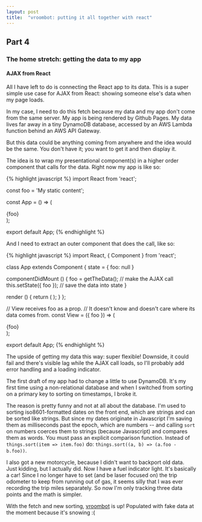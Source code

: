 ```yaml
---
layout: post
title:  "vroombot: putting it all together with react"
---
```


## Part 4
### The home stretch: getting the data to my app

#### AJAX from React

All I have left to do is connecting the React app to its data.  This is a super simple use case for AJAX from React: showing someone else's data when my page loads.

In my case, I need to do this fetch because my data and my app don't come from the same server.  My app is being rendered by Github Pages.  My data lives far away in a tiny DynamoDB database, accessed by an AWS Lambda function behind an AWS API Gateway.

But this data could be anything coming from anywhere and the idea would be the same.  You don't have it; you want to get it and then display it.

The idea is to wrap my presentational component(s) in a higher order component that calls for the data. Right now my app is like so:

{% highlight javascript %}
import React from 'react';

const foo = 'My static content';

const App = () => (
  <div>{foo}</div>
);

export default App;
{% endhighlight %}

And I need to extract an outer component that does the call, like so:

{% highlight javascript %}
import React, { Component } from 'react';

class App extends Component {
  state = { foo: null }

  componentDidMount () {
    foo = getTheData(); // make the AJAX call
    this.setState({ foo }); // save the data into state
  }

  render () {
    return (
      <View foo={this.state.foo} />
    );
  }
};

// View receives foo as a prop.
// It doesn't know and doesn't care where its data comes from.
const View = ({ foo }) => (
  <div>{foo}</div>
);

export default App;
{% endhighlight %}

The upside of getting my data this way: super flexible!  Downside, it could fail and there's visible lag while the AJAX call loads, so I'll probably add error handling and a loading indicator.  

The first draft of my app had to change a little to use DynamoDB.  It's my first time using a non-relational database and when I switched from sorting on a primary key to sorting on timestamps, I broke it.  

The reason is pretty funny and not at all about the database. I'm used to sorting iso8601-formatted dates on the front end, which are strings and can be sorted like strings.  But since my dates originate in Javascript I'm saving them as milliseconds past the epoch, which are numbers -- and calling `sort` on numbers coerces them to strings (because Javascript) and compares them as words.  You must pass an explicit comparison function.  Instead of `things.sort(item => item.foo)` do: `things.sort((a, b) => (a.foo - b.foo))`.

I also got a new motorcycle, because I didn't want to backport old data.  Just kidding, but I actually did.  Now I have a fuel indicator light.  It's basically a car!  Since I no longer have to set (and be laser focused on) the trip odometer to keep from running out of gas, it seems silly that I was ever recording the trip miles separately. So now I'm only tracking three data points and the math is simpler.

With the fetch and new sorting, [vroombot](vroombot) is up!  Populated with fake data at the moment because it's snowing :(

[vroombot]: http://jesswray.com/vroombot
